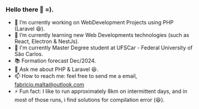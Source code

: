 ### Hello there 👋 =).

<!--
**fabriciomalta/fabriciomalta** is a ✨ _special_ ✨ repository because its `README.md` (this file) appears on your GitHub profile.
-->

- 🔭 I’m currently working on WebDevelopment Projects using PHP (Laravel 😆).
- 🌱 I’m currently learning new Web Developments technologies (such as React, Electron & NestJs).
- 🏢 I'm currently Master Degree student at UFSCar - Federal University of São Carlos. 
- 📚 Formation forecast Dec/2024.
- 💬 Ask me about PHP & Laravel 😆.
- 📫 How to reach me: feel free to send me a email, fabricio.malta@outlook.com
- ⚡ Fun fact: I like to run approximately 8km on intermittent days, and in most of those runs, i find solutions for compilation error (😆).

